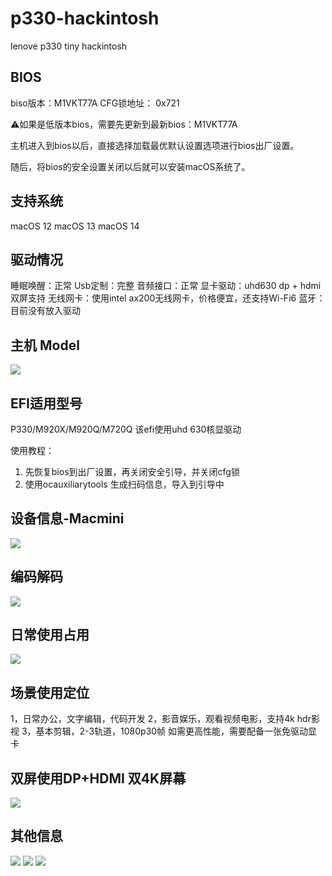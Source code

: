 # p330-hackintosh
 lenove p330 tiny hackintosh
## BIOS
biso版本：M1VKT77A
CFG锁地址： 0x721

⚠️如果是低版本bios，需要先更新到最新bios：M1VKT77A

主机进入到bios以后，直接选择加载最优默认设置选项进行bios出厂设置。

随后，将bios的安全设置关闭以后就可以安装macOS系统了。

## 支持系统
macOS 12
macOS 13
macOS 14

## 驱动情况
睡眠唤醒：正常
Usb定制：完整
音频接口：正常
显卡驱动：uhd630 dp + hdmi 双屏支持
无线网卡：使用intel ax200无线网卡，价格便宜，还支持Wi-Fi6
蓝牙：目前没有放入驱动
## 主机 Model
![][image-1]

## EFI适用型号
P330/M920X/M920Q/M720Q
该efi使用uhd 630核显驱动

使用教程：
1. 先恢复bios到出厂设置，再关闭安全引导，并关闭cfg锁
2. 使用ocauxiliarytools 生成扫码信息，导入到引导中

## 设备信息-Macmini
![][image-2]

## 编码解码
![][image-3]
## 日常使用占用
![][image-4]
## 场景使用定位
1，日常办公，文字编辑，代码开发
2，影音娱乐，观看视频电影，支持4k hdr影视
3，基本剪辑，2-3轨道，1080p30帧
如需更高性能，需要配备一张免驱动显卡
## 双屏使用DP+HDMI 双4K屏幕
![][image-5]
## 其他信息
![][image-6]
![][image-7]
![][image-8]


[image-1]:	images/p330-model.webp
[image-2]:	images/info.png
[image-3]:	images/code.png
[image-4]:	images/base.png
[image-5]:	/images/4k.png
[image-6]:	/images/h1.png
[image-7]:	/images/h2.png
[image-8]:	/images/h3.png